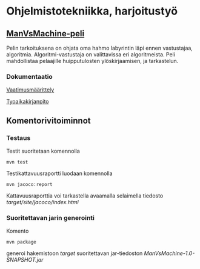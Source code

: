 # Ohjelmistotekniikka, harjoitustyö
## [ManVsMachine-peli](https://github.com/LauriTahvanainen/ot-harjoitustyo/tree/master/ManVsMachine) 
Pelin tarkoituksena on ohjata oma hahmo labyrintin läpi ennen vastustajaa, algoritmia. Algoritmi-vastustaja on valittavissa eri algoritmeista. Peli mahdollistaa pelaajille huipputulosten ylöskirjaamisen, ja tarkastelun.
### Dokumentaatio
[Vaatimusmäärittely](https://github.com/LauriTahvanainen/ot-harjoitustyo/blob/master/ManVsMachine/dokumentaatio/vaatimusmaarittely.md)

[Tyoaikakirjanpito](https://github.com/LauriTahvanainen/ot-harjoitustyo/blob/master/ManVsMachine/dokumentaatio/tyoaikakirjanpito.md)

## Komentorivitoiminnot

### Testaus

Testit suoritetaan komennolla

```
mvn test
```

Testikattavuusraportti luodaan komennolla

```
mvn jacoco:report
```

Kattavuusraporttia voi tarkastella avaamalla selaimella tiedosto _target/site/jacoco/index.html_

### Suoritettavan jarin generointi

Komento

```
mvn package
```

generoi hakemistoon _target_ suoritettavan jar-tiedoston _ManVsMachine-1.0-SNAPSHOT.jar_

